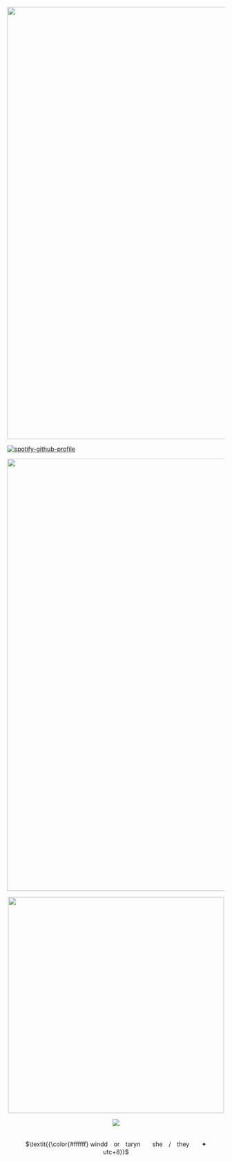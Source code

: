 <p align="center">
<img src="https://files.catbox.moe/cmirkb.gif" width="1000">

[![spotify-github-profile](https://spotify-github-profile.kittinanx.com/api/view?uid=qiutjziv04qnx0h1h32h7uxbt&cover_image=true&theme=novatorem&show_offline=false&background_color=000000&interchange=false&bar_color=000000&bar_color_cover=true)](https://github.com/kittinan/spotify-github-profile)

<p align="center">
<img src="https://files.catbox.moe/cmirkb.gif" width="1000">
<p align="center">
<img src="https://files.catbox.moe/vhkk2i.png" width="500" height="500">
<p align="center">
<img src="https://readme-typing-svg.herokuapp.com?font=Pirata+One&letterSpacing=2px&pause=1000&color=FFFFFF&center=true&width=435&lines=time+is+not+on+my+side%2C+so+I+slide.">
<p align="center">
<br> $\textit{{\color{#ffffff} windd　or　taryn　　she　/　they　　✦　　utc+8}}$ 
</p>

